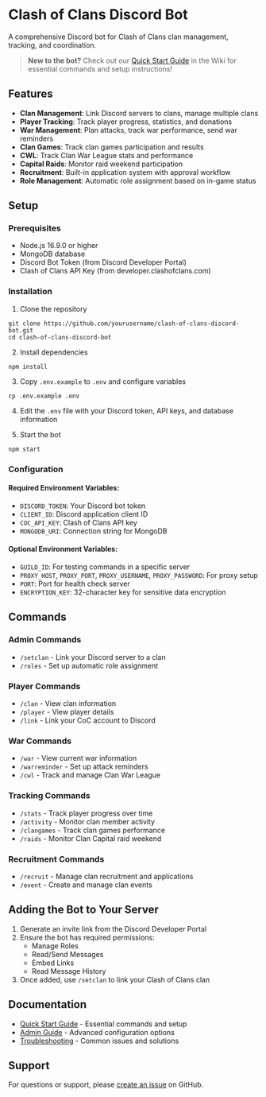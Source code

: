 # Clash of Clans Discord Bot

A comprehensive Discord bot for Clash of Clans clan management, tracking, and coordination.

> **New to the bot?** Check out our [Quick Start Guide](../../wiki/Quick-Start-Guide) in the Wiki for essential commands and setup instructions!

## Features

- **Clan Management**: Link Discord servers to clans, manage multiple clans
- **Player Tracking**: Track player progress, statistics, and donations
- **War Management**: Plan attacks, track war performance, send war reminders
- **Clan Games**: Track clan games participation and results
- **CWL**: Track Clan War League stats and performance
- **Capital Raids**: Monitor raid weekend participation
- **Recruitment**: Built-in application system with approval workflow
- **Role Management**: Automatic role assignment based on in-game status

## Setup

### Prerequisites
- Node.js 16.9.0 or higher
- MongoDB database
- Discord Bot Token (from Discord Developer Portal)
- Clash of Clans API Key (from developer.clashofclans.com)

### Installation

1. Clone the repository
```
git clone https://github.com/yourusername/clash-of-clans-discord-bot.git
cd clash-of-clans-discord-bot
```

2. Install dependencies
```
npm install
```

3. Copy `.env.example` to `.env` and configure variables
```
cp .env.example .env
```

4. Edit the `.env` file with your Discord token, API keys, and database information

5. Start the bot
```
npm start
```

### Configuration

#### Required Environment Variables:
- `DISCORD_TOKEN`: Your Discord bot token
- `CLIENT_ID`: Discord application client ID
- `COC_API_KEY`: Clash of Clans API key
- `MONGODB_URI`: Connection string for MongoDB

#### Optional Environment Variables:
- `GUILD_ID`: For testing commands in a specific server
- `PROXY_HOST`, `PROXY_PORT`, `PROXY_USERNAME`, `PROXY_PASSWORD`: For proxy setup
- `PORT`: Port for health check server
- `ENCRYPTION_KEY`: 32-character key for sensitive data encryption

## Commands

### Admin Commands
- `/setclan` - Link your Discord server to a clan
- `/roles` - Set up automatic role assignment

### Player Commands
- `/clan` - View clan information
- `/player` - View player details
- `/link` - Link your CoC account to Discord

### War Commands
- `/war` - View current war information
- `/warreminder` - Set up attack reminders
- `/cwl` - Track and manage Clan War League

### Tracking Commands
- `/stats` - Track player progress over time
- `/activity` - Monitor clan member activity
- `/clangames` - Track clan games performance
- `/raids` - Monitor Clan Capital raid weekend

### Recruitment Commands
- `/recruit` - Manage clan recruitment and applications
- `/event` - Create and manage clan events

## Adding the Bot to Your Server

1. Generate an invite link from the Discord Developer Portal
2. Ensure the bot has required permissions:
    - Manage Roles
    - Read/Send Messages
    - Embed Links
    - Read Message History
3. Once added, use `/setclan` to link your Clash of Clans clan

## Documentation

- [Quick Start Guide](../../wiki/Quick-Start-Guide) - Essential commands and setup
- [Admin Guide](../../wiki/Admin-Guide) - Advanced configuration options
- [Troubleshooting](../../wiki/Troubleshooting) - Common issues and solutions

## Support

For questions or support, please [create an issue](https://github.com/yourusername/clash-of-clans-discord-bot/issues) on GitHub.